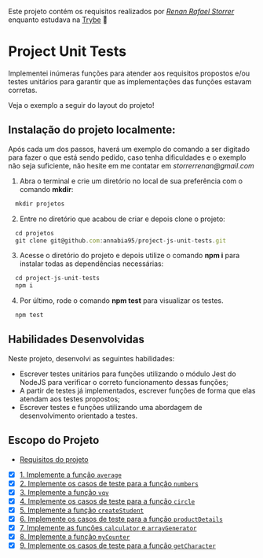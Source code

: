 Este projeto contém os requisitos realizados por _[Renan Rafael Storrer](www.linkedin.com/in/renanstorrer)_ enquanto estudava na [Trybe](https://www.betrybe.com/) :rocket:

# Project Unit Tests

Implementei inúmeras funções para atender aos requisitos propostos e/ou testes unitários para garantir que as implementações das funções estavam corretas.

Veja o exemplo a seguir do layout do projeto!

## Instalação do projeto localmente:
 
Após cada um dos passos, haverá um exemplo do comando a ser digitado para fazer o que está sendo pedido, caso tenha dificuldades e o exemplo não seja suficiente, não hesite em me contatar em _storrerrenan@gmail.com_ 

1. Abra o terminal e crie um diretório no local de sua preferência com o comando **mkdir**:
```javascript
  mkdir projetos
```

2. Entre no diretório que acabou de criar e depois clone o projeto:
```javascript
  cd projetos
  git clone git@github.com:annabia95/project-js-unit-tests.git
```

3. Acesse o diretório do projeto e depois utilize o comando **npm i** para instalar todas as dependências necessárias:
```javascript
  cd project-js-unit-tests
  npm i
```

4. Por último, rode o comando **npm test** para visualizar os testes.

```javascript
  npm test
```

## Habilidades Desenvolvidas

Neste projeto, desenvolvi as seguintes habilidades:

- Escrever testes unitários para funções utilizando o módulo Jest do NodeJS para verificar o correto funcionamento dessas funções;
- A partir de testes já implementados, escrever funções de forma que elas atendam aos testes propostos;
- Escrever testes e funções utilizando uma abordagem de desenvolvimento orientado a testes.

## Escopo do Projeto

- [Requisitos do projeto](#requisitos-do-projeto)
- [x] [1. Implemente a função `average`](#1-implemente-a-função-average)
- [x] [2. Implemente os casos de teste para a função `numbers`](#2-implemente-os-casos-de-teste-para-a-função-numbers)
- [x] [3. Implemente a função `vqv`](#3-implemente-a-função-vqv)
- [x] [4. Implemente os casos de teste para a função `circle`](#4-implemente-os-casos-de-teste-para-a-função-circle)
- [x] [5. Implemente a função `createStudent`](#5-implemente-a-função-createstudent)
- [x] [6. Implemente os casos de teste para a função `productDetails`](#6-implemente-os-casos-de-teste-para-a-função-productdetails)
- [x] [7. Implemente as funções `calculator` e `arrayGenerator`](#7-implemente-as-funções-calculator-e-arraygenerator)
- [x] [8. Implemente a função `myCounter`](#8-implemente-a-função-mycounter)
- [x] [9. Implemente os casos de teste para a função `getCharacter`](#9-implemente-os-casos-de-teste-para-a-função-getcharacter)
